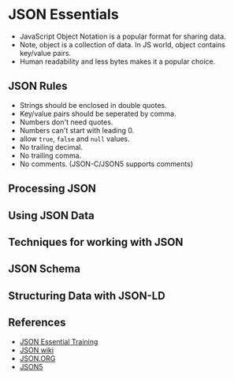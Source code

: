 # JSON Essentials

- JavaScript Object Notation is a popular format for sharing data.
- Note, object is a collection of data. In JS world, object contains key/value pairs.
- Human readability and less bytes makes it a popular choice.

## JSON Rules

- Strings should be enclosed in double quotes.
- Key/value pairs should be seperated by comma.
- Numbers don't need quotes.
- Numbers can't start with leading 0.
- allow `true`, `false` and `null` values.
- No trailing decimal.
- No trailing comma.
- No comments. (JSON-C/JSON5 supports comments)

## Processing JSON

## Using JSON Data

## Techniques for working with JSON

## JSON Schema

## Structuring Data with JSON-LD

## References

- [JSON Essential Training](https://www.linkedin.com/learning/json-essential-training/what-is-json?autoSkip=true&autoplay=true&resume=false&u=2006794)
- [JSON wiki](https://en.wikipedia.org/wiki/JSON)
- [JSON.ORG](https://www.json.org/json-en.html)
- [JSON5](https://github.com/microsoft/vscode/issues/100688)
